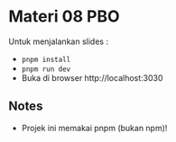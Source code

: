 # Materi 08 PBO

Untuk menjalankan slides :

- `pnpm install`
- `pnpm run dev`
- Buka di browser http://localhost:3030

## Notes
- Projek ini memakai pnpm (bukan npm)!
